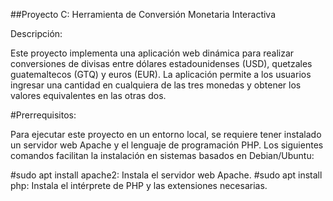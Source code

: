 ##Proyecto C: Herramienta de Conversión Monetaria Interactiva

Descripción:

Este proyecto implementa una aplicación web dinámica para realizar conversiones de divisas entre dólares estadounidenses (USD), quetzales guatemaltecos (GTQ) y euros (EUR). La aplicación permite a los usuarios ingresar una cantidad en cualquiera de las tres monedas y obtener los valores equivalentes en las otras dos.

#Prerrequisitos:

Para ejecutar este proyecto en un entorno local, se requiere tener instalado un servidor web Apache y el lenguaje de programación PHP. Los siguientes comandos facilitan la instalación en sistemas basados en Debian/Ubuntu:

#sudo apt install apache2: Instala el servidor web Apache.
#sudo apt install php: Instala el intérprete de PHP y las extensiones necesarias.
